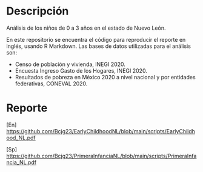 # Descripción
Análisis de los niños de 0 a 3 años en el estado de Nuevo León.

En este repositorio se encuentra el código para reproducir el reporte en inglés, usando R Markdown. Las bases de datos utilizadas para el análisis son:

   - Censo de población y vivienda, INEGI 2020.
   - Encuesta Ingreso Gasto de los Hogares, INEGI 2020.
   - Resultados de pobreza en México 2020 a nivel nacional y por entidades federativas, CONEVAL 2020.

# Reporte
[En]
https://github.com/Bcjg23/EarlyChildhoodNL/blob/main/scripts/EarlyChildhood_NL.pdf

[Sp]
https://github.com/Bcjg23/PrimeraInfanciaNL/blob/main/scripts/PrimeraInfancia_NL.pdf

